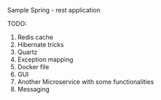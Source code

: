 Sample Spring - rest application

TODO:
1. Redis cache
2. Hibernate tricks
3. Quartz
4. Exception mapping
5. Docker file
6. GUI
7. Another Microservice with some functionalities
8. Messaging